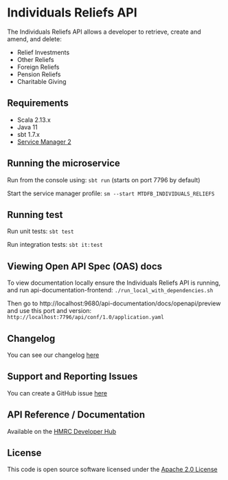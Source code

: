 Individuals Reliefs API
========================

The Individuals Reliefs API allows a developer to retrieve, create and amend, and delete:

- Relief Investments
- Other Reliefs
- Foreign Reliefs
- Pension Reliefs
- Charitable Giving

## Requirements

- Scala 2.13.x
- Java 11
- sbt 1.7.x
- [Service Manager 2](https://github.com/hmrc/sm2)

## Running the microservice

Run from the console using: `sbt run` (starts on port 7796 by default)

Start the service manager profile: `sm --start MTDFB_INDIVIDUALS_RELIEFS`

## Running test

Run unit tests: `sbt test`

Run integration tests: `sbt it:test`

## Viewing Open API Spec (OAS) docs

To view documentation locally ensure the Individuals Reliefs API is running, and run api-documentation-frontend:
`./run_local_with_dependencies.sh`

Then go to http://localhost:9680/api-documentation/docs/openapi/preview and use this port and version:
`http://localhost:7796/api/conf/1.0/application.yaml`

## Changelog

You can see our changelog [here](https://github.com/hmrc/income-tax-mtd-changelog)

## Support and Reporting Issues

You can create a GitHub issue [here](https://github.com/hmrc/income-tax-mtd-changelog/issues)

## API Reference / Documentation

Available on
the [HMRC Developer Hub](https://developer.service.hmrc.gov.uk/api-documentation/docs/api/service/individuals-reliefs-api)

## License

This code is open source software licensed under
the [Apache 2.0 License]("http://www.apache.org/licenses/LICENSE-2.0.html")
